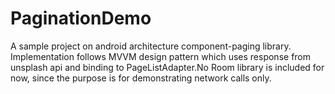 # PaginationDemo

A sample project on android architecture component-paging library. Implementation follows MVVM design pattern  which uses response from 
unsplash api and binding to PageListAdapter.No Room library is included for now, since the purpose is for  demonstrating network calls only.
